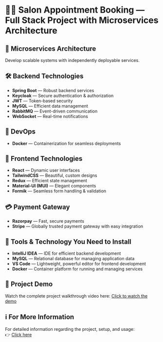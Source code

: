 # 💇‍♀️ Salon Appointment Booking — Full Stack Project with Microservices Architecture

## 🧱 Microservices Architecture  
Develop scalable systems with independently deployable services.

## 🛠 Backend Technologies  
- **Spring Boot** — Robust backend services  
- **Keycloak** — Secure authentication & authorization  
- **JWT** — Token-based security  
- **MySQL** — Efficient data management  
- **RabbitMQ** — Event-driven communication  
- **WebSocket** — Real-time notifications  

## 🚀 DevOps  
- **Docker** — Containerization for seamless deployments  

## 🎨 Frontend Technologies  
- **React** — Dynamic user interfaces  
- **TailwindCSS** — Beautiful, custom designs  
- **Redux** — Efficient state management  
- **Material-UI (MUI)** — Elegant components  
- **Formik** — Seamless form handling & validation  

## 💳 Payment Gateway  
- **Razorpay** — Fast, secure payments  
- **Stripe** — Globally trusted payment gateway with easy integration

## 🧰 Tools & Technology You Need to Install  
- **IntelliJ IDEA** — IDE for efficient backend development  
- **MySQL** — Relational database for managing application data  
- **VS Code** — Lightweight, powerful editor for frontend development  
- **Docker** — Container platform for running and managing services  

## 🎥 Project Demo  
Watch the complete project walkthrough video here: [Click to watch the demo](https://your-demo-video-link.com)

## ℹ️ For More Information  
For detailed information regarding the project, setup, and usage:  
👉 [Click here](https://your-detailed-docs-or-project-link.com)
